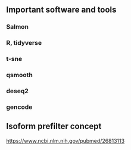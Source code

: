 ## Important software and tools

### Salmon

### R, tidyverse

### t-sne

### qsmooth

### deseq2

### gencode 

### 

## Isoform prefilter concept
https://www.ncbi.nlm.nih.gov/pubmed/26813113
